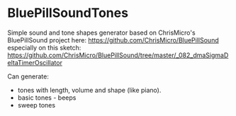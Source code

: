 # BluePillSoundTones
Simple sound and tone shapes generator based on ChrisMicro's BluePillSound project here:
 https://github.com/ChrisMicro/BluePillSound
 especially on this sketch:
 https://github.com/ChrisMicro/BluePillSound/tree/master/_082_dmaSigmaDeltaTimerOscillator

Can generate:
- tones with length, volume and shape (like piano). 
- basic tones - beeps
- sweep tones
